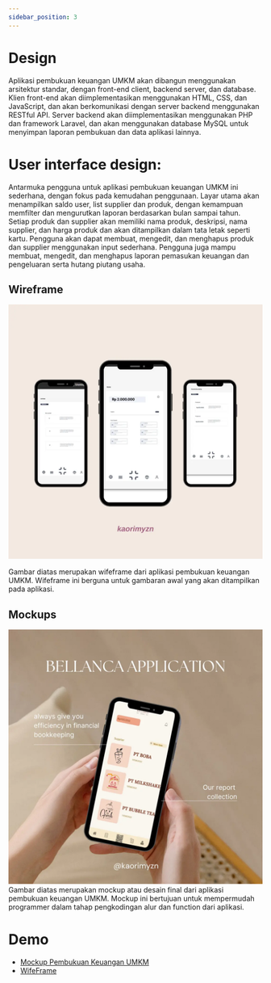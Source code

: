 ```yaml
---
sidebar_position: 3
---
```


# Design

Aplikasi pembukuan keuangan UMKM akan dibangun menggunakan arsitektur standar, dengan front-end client, backend server, dan database. Klien front-end akan diimplementasikan menggunakan HTML, CSS, dan JavaScript, dan akan berkomunikasi dengan server backend menggunakan RESTful API. Server backend akan diimplementasikan menggunakan PHP dan framework Laravel, dan akan menggunakan database MySQL untuk menyimpan laporan pembukuan dan data aplikasi lainnya.

# User interface design:

Antarmuka pengguna untuk aplikasi pembukuan keuangan UMKM ini sederhana, dengan fokus pada kemudahan penggunaan. Layar utama akan menampilkan saldo user, list supplier dan produk, dengan kemampuan memfilter dan mengurutkan laporan berdasarkan bulan sampai tahun. Setiap produk dan supplier akan memiliki nama produk, deskripsi, nama supplier, dan harga produk dan akan ditampilkan dalam tata letak seperti kartu. Pengguna akan dapat membuat, mengedit, dan menghapus produk dan supplier menggunakan input sederhana. Pengguna juga mampu membuat, mengedit, dan menghapus laporan pemasukan keuangan dan pengeluaran serta hutang piutang usaha.

## Wireframe

![1](./img/wifeframe.webp)

Gambar diatas merupakan wifeframe dari aplikasi pembukuan keuangan UMKM. Wifeframe ini berguna untuk gambaran awal yang akan ditampilkan pada aplikasi. 

## Mockups


![2](./img/mockup.webp)
Gambar diatas merupakan mockup atau desain final dari aplikasi pembukuan keuangan UMKM. Mockup ini bertujuan untuk mempermudah programmer dalam tahap pengkodingan alur dan function dari aplikasi.

# Demo
- [Mockup Pembukuan Keuangan UMKM](https://www.figma.com/file/wFfcgxi3dVqlnqV700rZn5/UTS_GIA?node-id=0%3A1&t=7cY9s6XzIjrIipFr-0)
- [WifeFrame](https://www.figma.com/file/0WjLSPbN2JeraiW7XZTWfA/Userflow%2C-SiteMap%2C-Wireframe_Agia?node-id=0%3A1&t=b9iFsNxs29xlfH8A-0)